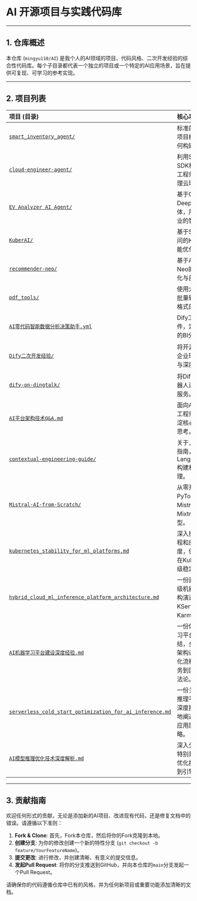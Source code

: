 # AI 开源项目与实践代码库

---

## 1. 仓库概述

本仓库 (`mingyu110/AI`) 是我个人的AI领域的项目、代码风格、二次开发经验的综合性代码库。每个子目录都代表一个独立的项目或一个特定的AI应用场景，旨在提供可复现、可学习的参考实现。

---

## 2. 项目列表

| 项目 (目录) | 核心功能与说明 | 主要技术栈 |
| :--- | :--- | :--- |
| [`smart_inventory_agent/`](./smart_inventory_agent/) | 标准的生产级AI Agent项目模板，用于演示如何构建、测试和部署。 | `Python`, `LangChain`, `FastAPI` |
| [`cloud-engineer-agent/`](./cloud-engineer-agent/) | 利用Strands Agents SDK构建的智能AWS云工程师Agent，协助处理云环境查询与操作。 | `Python`, `Strands Agents SDK`, `AWS CDK` |
| [`EV Analyzer AI Agent/`](./EV%20Analyzer%20AI%20Agent%2020250414/) | 基于CrewAI和DeepSeek的多智能体，用于新能源汽车行业的智能分析助手。 | `Python`, `CrewAI`, `DeepSeek LLM` |
| [`KuberAI/`](./KuberAI/) | 基于Spring AI和通义千问的Kubernetes资源智能优化系统。 | `Java`, `Spring AI`, `Kubernetes` |
| [`recommender-neo/`](./recommender-neo/) | 基于AWS SageMaker Neo的推荐系统模型优化与部署实践。 | `Python`, `SageMaker Neo`, `PyTorch` |
| [`pdf_tools/`](./pdf_tools/) | 使用大模型将PDF文件批量转换为Markdown格式的实用工具。 | `Python`, `PyMuPDF`, `OpenAI LLM` |
| [`AI零代码智能数据分析决策助手.yml`](./AI%E9%9B%B6%E4%BB%A3%E7%A0%81%E6%99%BA%E8%83%BD%E6%95%B0%E6%8D%AE%E5%88%86%E6%9E%90%E5%86%B3%E7%AD%96%E5%8A%A9%E6%89%8B.yml) | Dify工作流的DSL文件，定义了一个零代码的BI分析与决策助手。 | `Dify`, `LLM` |
| [`Dify二次开发经验/`](./Dify%E4%BA%8C%E6%AC%A1%E5%BC%80%E5%8F%91%E7%BB%8F%E9%AA%8C/) | 将开源Dify平台集成到企业环境中的二次开发与深度优化技术实践。 | `Dify`, `Python`, `Milvus`, `Celery` |
| [`dify-on-dingtalk/`](./dify-on-dingtalk/) | 将Dify AI应用与钉钉机器人连接的轻量级桥接服务。 | `Python`, `Dify API`, `DingTalk SDK` |
| [`AI平台架构技术Q&A.md`](./AI%E5%B9%B3%E5%8F%B0%E6%9E%B6%E6%9E%84%E6%8A%80%E6%9C%AFQ%26A.md) | 面向AI平台/Agent开发工程师的Q&A文档，沉淀核心技术要点与架构思考。 | `MLOps`, `Kubernetes`, `PyTorch`, `RAG` |
| [`contextual-engineering-guide/`](./contextual-engineering-guide/) | 关于上下文工程的深度指南，演示如何使用LangChain/LangGraph构建和优化高级AI代理。 | `Python`, `LangChain`, `LangGraph` |
| [`Mistral-AI-from-Scratch/`](./Mistral-AI-from-Scratch/) | 从零开始、使用PyTorch实现的Mistral(7B)和Mixtral(8x7B MoE)模型。 | `Python`, `PyTorch`, `xformers` |
| [`kubernetes_stability_for_ml_platforms.md`](./kubernetes_stability_for_ml_platforms.md) | 深入探讨如何从平台工程和应用开发两个维度，保障机器学习平台在Kubernetes上的生产级稳定性。 | `Kubernetes`, `MLOps`, `SRE` |
| [`hybrid_cloud_ml_inference_platform_architecture.md`](./hybrid_cloud_ml_inference_platform_architecture.md) | 一份面向混合云的生产级机器学习推理平台架构演进方案，结合了KServe、Triton和Karmada。 | `KServe`, `Triton`, `Karmada`, `MLOps` |
| [`AI机器学习平台建设深度经验.md`](./AI机器学习平台建设深度经验.md) | 一份体系化的AI机器学习平台建设深度经验总结，全面覆盖了从宏观架构设计、MLOps自动化流程、高性能推理服务到团队构建的实践方法论。 | `MLOps`, `Kubernetes`, `Platform Engineering` |
| [`serverless_cold_start_optimization_for_ai_inference.md`](./serverless_cold_start_optimization_for_ai_inference.md) | 一份关于Serverless AI推理平台冷启动优化的深度技术方案，系统性地阐述了从基础设施到应用层的全链路优化策略。 | `Serverless`, `Cold Start`, `Knative`, `Fargate` |
| [`AI模型推理优化技术深度解析.md`](./AI模型推理优化技术深度解析.md) | 深入分析现代AI模型，特别是LLM的先进推理优化技术，从架构模式到引擎实现。 | `LLM`, `Inference`, `TensorRT`, `Triton`, `vLLM` |

---

## 3. 贡献指南

欢迎任何形式的贡献，无论是添加新的AI项目、改进现有代码，还是修复文档中的错误。请遵循以下准则：

1.  **Fork & Clone**: 首先，Fork本仓库，然后将你的Fork克隆到本地。
2.  **创建分支**: 为你的修改创建一个新的特性分支 (`git checkout -b feature/YourFeatureName`)。
3.  **提交更改**: 进行修改，并创建清晰、有意义的提交信息。
4.  **发起Pull Request**: 将你的分支推送到GitHub，并向本仓库的`main`分支发起一个Pull Request。

请确保你的代码遵循仓库中已有的风格，并为任何新项目或重要功能添加清晰的文档。

